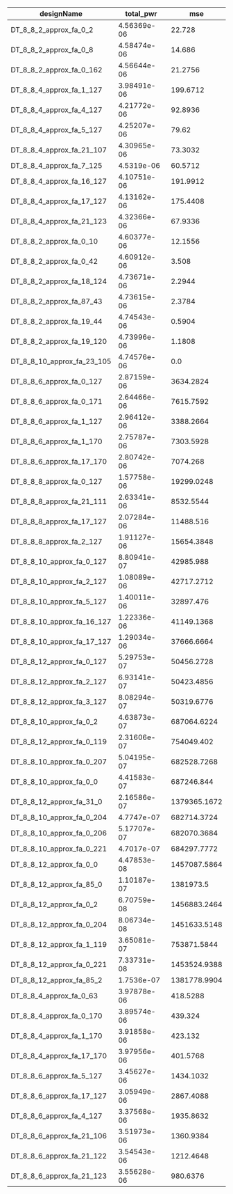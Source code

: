 | designName                 | total_pwr   | mse          |
| -------------------------- | ----------- | ------------ |
| DT_8_8_2_approx_fa_0_2     | 4.56369e-06 | 22.728       |
| DT_8_8_2_approx_fa_0_8     | 4.58474e-06 | 14.686       |
| DT_8_8_2_approx_fa_0_162   | 4.56644e-06 | 21.2756      |
| DT_8_8_4_approx_fa_1_127   | 3.98491e-06 | 199.6712     |
| DT_8_8_4_approx_fa_4_127   | 4.21772e-06 | 92.8936      |
| DT_8_8_4_approx_fa_5_127   | 4.25207e-06 | 79.62        |
| DT_8_8_4_approx_fa_21_107  | 4.30965e-06 | 73.3032      |
| DT_8_8_4_approx_fa_7_125   | 4.5319e-06  | 60.5712      |
| DT_8_8_4_approx_fa_16_127  | 4.10751e-06 | 191.9912     |
| DT_8_8_4_approx_fa_17_127  | 4.13162e-06 | 175.4408     |
| DT_8_8_4_approx_fa_21_123  | 4.32366e-06 | 67.9336      |
| DT_8_8_2_approx_fa_0_10    | 4.60377e-06 | 12.1556      |
| DT_8_8_2_approx_fa_0_42    | 4.60912e-06 | 3.508        |
| DT_8_8_2_approx_fa_18_124  | 4.73671e-06 | 2.2944       |
| DT_8_8_2_approx_fa_87_43   | 4.73615e-06 | 2.3784       |
| DT_8_8_2_approx_fa_19_44   | 4.74543e-06 | 0.5904       |
| DT_8_8_2_approx_fa_19_120  | 4.73996e-06 | 1.1808       |
| DT_8_8_10_approx_fa_23_105 | 4.74576e-06 | 0.0          |
| DT_8_8_6_approx_fa_0_127   | 2.87159e-06 | 3634.2824    |
| DT_8_8_6_approx_fa_0_171   | 2.64466e-06 | 7615.7592    |
| DT_8_8_6_approx_fa_1_127   | 2.96412e-06 | 3388.2664    |
| DT_8_8_6_approx_fa_1_170   | 2.75787e-06 | 7303.5928    |
| DT_8_8_6_approx_fa_17_170  | 2.80742e-06 | 7074.268     |
| DT_8_8_8_approx_fa_0_127   | 1.57758e-06 | 19299.0248   |
| DT_8_8_8_approx_fa_21_111  | 2.63341e-06 | 8532.5544    |
| DT_8_8_8_approx_fa_17_127  | 2.07284e-06 | 11488.516    |
| DT_8_8_8_approx_fa_2_127   | 1.91127e-06 | 15654.3848   |
| DT_8_8_10_approx_fa_0_127  | 8.80941e-07 | 42985.988    |
| DT_8_8_10_approx_fa_2_127  | 1.08089e-06 | 42717.2712   |
| DT_8_8_10_approx_fa_5_127  | 1.40011e-06 | 32897.476    |
| DT_8_8_10_approx_fa_16_127 | 1.22336e-06 | 41149.1368   |
| DT_8_8_10_approx_fa_17_127 | 1.29034e-06 | 37666.6664   |
| DT_8_8_12_approx_fa_0_127  | 5.29753e-07 | 50456.2728   |
| DT_8_8_12_approx_fa_2_127  | 6.93141e-07 | 50423.4856   |
| DT_8_8_12_approx_fa_3_127  | 8.08294e-07 | 50319.6776   |
| DT_8_8_10_approx_fa_0_2    | 4.63873e-07 | 687064.6224  |
| DT_8_8_12_approx_fa_0_119  | 2.31606e-07 | 754049.402   |
| DT_8_8_10_approx_fa_0_207  | 5.04195e-07 | 682528.7268  |
| DT_8_8_10_approx_fa_0_0    | 4.41583e-07 | 687246.844   |
| DT_8_8_12_approx_fa_31_0   | 2.16586e-07 | 1379365.1672 |
| DT_8_8_10_approx_fa_0_204  | 4.7747e-07  | 682714.3724  |
| DT_8_8_10_approx_fa_0_206  | 5.17707e-07 | 682070.3684  |
| DT_8_8_10_approx_fa_0_221  | 4.7017e-07  | 684297.7772  |
| DT_8_8_12_approx_fa_0_0    | 4.47853e-08 | 1457087.5864 |
| DT_8_8_12_approx_fa_85_0   | 1.10187e-07 | 1381973.5    |
| DT_8_8_12_approx_fa_0_2    | 6.70759e-08 | 1456883.2464 |
| DT_8_8_12_approx_fa_0_204  | 8.06734e-08 | 1451633.5148 |
| DT_8_8_12_approx_fa_1_119  | 3.65081e-07 | 753871.5844  |
| DT_8_8_12_approx_fa_0_221  | 7.33731e-08 | 1453524.9388 |
| DT_8_8_12_approx_fa_85_2   | 1.7536e-07  | 1381778.9904 |
| DT_8_8_4_approx_fa_0_63    | 3.97878e-06 | 418.5288     |
| DT_8_8_4_approx_fa_0_170   | 3.89574e-06 | 439.324      |
| DT_8_8_4_approx_fa_1_170   | 3.91858e-06 | 423.132      |
| DT_8_8_4_approx_fa_17_170  | 3.97956e-06 | 401.5768     |
| DT_8_8_6_approx_fa_5_127   | 3.45627e-06 | 1434.1032    |
| DT_8_8_6_approx_fa_17_127  | 3.05949e-06 | 2867.4088    |
| DT_8_8_6_approx_fa_4_127   | 3.37568e-06 | 1935.8632    |
| DT_8_8_6_approx_fa_21_106  | 3.51973e-06 | 1360.9384    |
| DT_8_8_6_approx_fa_21_122  | 3.54543e-06 | 1212.4648    |
| DT_8_8_6_approx_fa_21_123  | 3.55628e-06 | 980.6376     |
